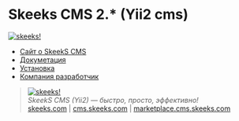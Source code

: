Skeeks CMS 2.* (Yii2 cms)
================

[![skeeks!](http://cms.skeeks.com/uploads/all/02/bb/d1/02bbd1ed904fc44bdee66e33b661cf2c/sx-filter__skeeks-cms-components-imaging-filters-Thumbnail/15f3c42a5e338e459b5bfe72f1874494/sx-file.png?w=409&h=258)](http://cms.skeeks.com)  

* [Сайт о SkeekS CMS](http://cms.skeeks.com)
* [Докуметация](http://dev.cms.skeeks.com/docs)
* [Установка](http://dev.cms.skeeks.com/docs/dev/ustanovka-nastroyka-konfigurirov/ustanovka-s-ispolzovaniem-composer)
* [Компания разработчик](http://skeeks.com)

> [![skeeks!](https://gravatar.com/userimage/74431132/13d04d83218593564422770b616e5622.jpg)](http://skeeks.com)  
<i>SkeekS CMS (Yii2) — быстро, просто, эффективно!</i>  
[skeeks.com](http://skeeks.com) | [cms.skeeks.com](http://cms.skeeks.com) | [marketplace.cms.skeeks.com](http://marketplace.cms.skeeks.com)

